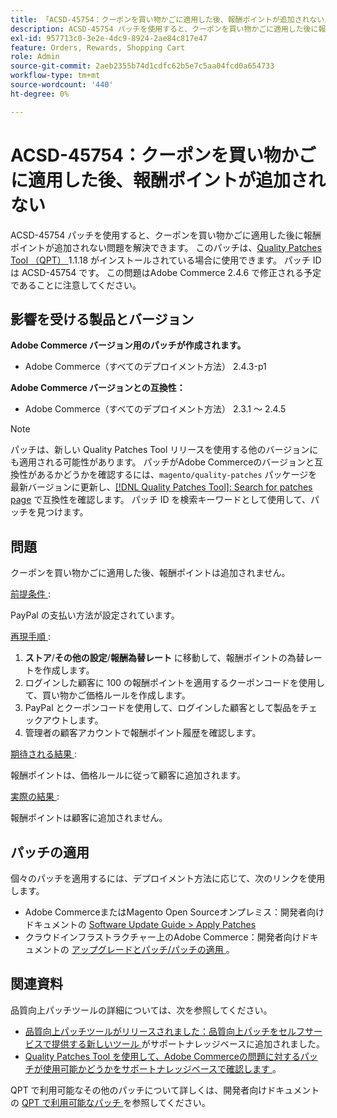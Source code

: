 ```yaml
---
title: 「ACSD-45754：クーポンを買い物かごに適用した後、報酬ポイントが追加されない」
description: ACSD-45754 パッチを使用すると、クーポンを買い物かごに適用した後に報酬ポイントが追加されない問題を解決できます。 このパッチは、[Quality Patches Tool （QPT） ] （/help/announcements/adobe-commerce-announcements/magento-quality-patches-released-new-tool-to-self-serve-quality-patches.md） 1.1.18 がインストールされている場合に利用できます。 パッチ ID は ACSD-45754 です。 この問題はAdobe Commerce 2.4.6 で修正される予定であることに注意してください。
exl-id: 957713c0-3e2e-4dc9-8924-2ae84c817e47
feature: Orders, Rewards, Shopping Cart
role: Admin
source-git-commit: 2aeb2355b74d1cdfc62b5e7c5aa04fcd0a654733
workflow-type: tm+mt
source-wordcount: '440'
ht-degree: 0%

---
```


# ACSD-45754：クーポンを買い物かごに適用した後、報酬ポイントが追加されない

ACSD-45754 パッチを使用すると、クーポンを買い物かごに適用した後に報酬ポイントが追加されない問題を解決できます。 このパッチは、[Quality Patches Tool （QPT） ](/help/announcements/adobe-commerce-announcements/magento-quality-patches-released-new-tool-to-self-serve-quality-patches.md)1.1.18 がインストールされている場合に使用できます。 パッチ ID は ACSD-45754 です。 この問題はAdobe Commerce 2.4.6 で修正される予定であることに注意してください。

## 影響を受ける製品とバージョン

**Adobe Commerce バージョン用のパッチが作成されます。**

* Adobe Commerce（すべてのデプロイメント方法） 2.4.3-p1

**Adobe Commerce バージョンとの互換性：**

* Adobe Commerce（すべてのデプロイメント方法） 2.3.1 ～ 2.4.5

>[!NOTE]
>
>パッチは、新しい Quality Patches Tool リリースを使用する他のバージョンにも適用される可能性があります。 パッチがAdobe Commerceのバージョンと互換性があるかどうかを確認するには、`magento/quality-patches` パッケージを最新バージョンに更新し、[[!DNL Quality Patches Tool]: Search for patches page](https://experienceleague.adobe.com/tools/commerce-quality-patches/index.html) で互換性を確認します。 パッチ ID を検索キーワードとして使用して、パッチを見つけます。

## 問題

クーポンを買い物かごに適用した後、報酬ポイントは追加されません。

<u> 前提条件 </u>:

PayPal の支払い方法が設定されています。

<u> 再現手順 </u>:

1. **ストア**/**その他の設定**/**報酬為替レート** に移動して、報酬ポイントの為替レートを作成します。
1. ログインした顧客に 100 の報酬ポイントを適用するクーポンコードを使用して、買い物かご価格ルールを作成します。
1. PayPal とクーポンコードを使用して、ログインした顧客として製品をチェックアウトします。
1. 管理者の顧客アカウントで報酬ポイント履歴を確認します。

<u> 期待される結果 </u>:

報酬ポイントは、価格ルールに従って顧客に追加されます。

<u> 実際の結果 </u>:

報酬ポイントは顧客に追加されません。

## パッチの適用

個々のパッチを適用するには、デプロイメント方法に応じて、次のリンクを使用します。

* Adobe CommerceまたはMagento Open Sourceオンプレミス：開発者向けドキュメントの [Software Update Guide > Apply Patches](https://experienceleague.adobe.com/en/docs/commerce-operations/tools/quality-patches-tool/usage)
* クラウドインフラストラクチャー上のAdobe Commerce：開発者向けドキュメントの [ アップグレードとパッチ/パッチの適用 ](https://experienceleague.adobe.com/en/docs/commerce-cloud-service/user-guide/develop/upgrade/apply-patches)。

## 関連資料

品質向上パッチツールの詳細については、次を参照してください。

* [ 品質向上パッチツールがリリースされました：品質向上パッチをセルフサービスで提供する新しいツール ](/help/announcements/adobe-commerce-announcements/magento-quality-patches-released-new-tool-to-self-serve-quality-patches.md) がサポートナレッジベースに追加されました。
* [Quality Patches Tool を使用して、Adobe Commerceの問題に対するパッチが使用可能かどうかをサポートナレッジベースで確認します ](/help/support-tools/patches-available-in-qpt-tool/check-patch-for-magento-issue-with-magento-quality-patches.md)。

QPT で利用可能なその他のパッチについて詳しくは、開発者向けドキュメントの [QPT で利用可能なパッチ ](https://experienceleague.adobe.com/tools/commerce-quality-patches/index.html) を参照してください。
